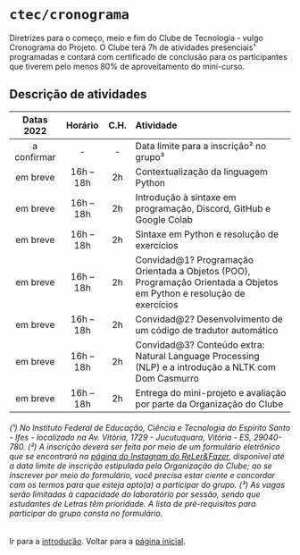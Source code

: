 # <code>ctec/cronograma</code>

Diretrizes para o começo, meio e fim do Clube de Tecnologia - vulgo Cronograma do Projeto.
O Clube terá 7h de atividades presenciais¹ programadas e contará com certificado de conclusão para os participantes que tiverem pelo menos 80% de aproveitamento do mini-curso.

## Descrição de atividades

| Datas 2022  |  Horário  |  C.H.  |  Atividade  |
| :---: | :---: | :---: | :--- |
|  a confirmar |  -  |  -  |  Data limite para a inscrição² no grupo³ |
|  em breve |  16h – 18h |  2h  |  Contextualização da linguagem Python | Histórico e aplicabilidade
|  em breve |  16h – 18h |  2h  |  Introdução à sintaxe em programação, Discord, GitHub e Google Colab |
|  em breve |  16h – 18h |  2h  |  Sintaxe em Python e resolução de exercícios |
|  em breve |  16h – 18h |  2h  |  Convidad@1? Programação Orientada a Objetos (POO), Programação Orientada a Objetos em Python e resolução de exercícios |
|  em breve |  16h – 18h |  2h  |  Convidad@2? Desenvolvimento de um código de tradutor automático |
|  em breve |  16h – 18h |  2h  |  Convidad@3? Conteúdo extra: Natural Language Processing (NLP) e a introdução a NLTK com Dom Casmurro  |
|  em breve |  16h – 18h |  2h  |  Entrega do mini-projeto e avaliação por parte da Organização do Clube |

###### (¹) No Instituto Federal de Educação, Ciência e Tecnologia do Espírito Santo - Ifes - localizado na Av. Vitória, 1729 - Jucutuquara, Vitória - ES, 29040-780. (²) A inscrição deverá ser feita por meio de um formulário eletrônico que se encontrará na [página do Instagram do ReLer&Fazer](https://www.instagram.com/relerefazeres), disponível até a data limite de inscrição estipulada pela Organização do Clube; ao se inscrever por meio do formulário, você precisa estar ciente e concordar com os termos para que esteja apto(a) a participar do grupo. (³) As vagas serão limitadas à capacidade do laboratório por sessão, sendo que estudantes de Letras têm prioridade. A lista de pré-requisitos para participar do grupo consta no formulário.

Ir para a [introdução](../main/cap1.md).
Voltar para a [página inicial](https://github.com/fppissarra/ctec).
